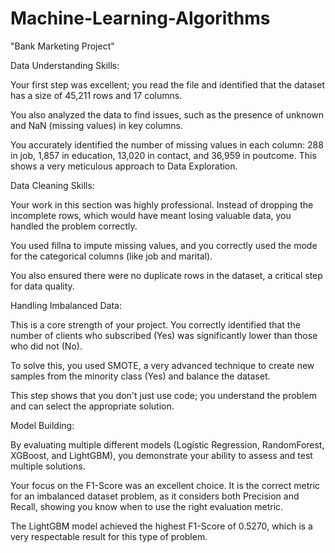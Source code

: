 # Machine-Learning-Algorithms

"Bank Marketing Project"


Data Understanding Skills:

Your first step was excellent; you read the file and identified that the dataset has a size of 45,211 rows and 17 columns.

You also analyzed the data to find issues, such as the presence of unknown and NaN (missing values) in key columns.

You accurately identified the number of missing values in each column: 288 in job, 1,857 in education, 13,020 in contact, and 36,959 in poutcome. This shows a very meticulous approach to Data Exploration.

Data Cleaning Skills:

Your work in this section was highly professional. Instead of dropping the incomplete rows, which would have meant losing valuable data, you handled the problem correctly.

You used fillna to impute missing values, and you correctly used the mode for the categorical columns (like job and marital).

You also ensured there were no duplicate rows in the dataset, a critical step for data quality.

Handling Imbalanced Data:

This is a core strength of your project. You correctly identified that the number of clients who subscribed (Yes) was significantly lower than those who did not (No).

To solve this, you used SMOTE, a very advanced technique to create new samples from the minority class (Yes) and balance the dataset.

This step shows that you don't just use code; you understand the problem and can select the appropriate solution.

Model Building:

By evaluating multiple different models (Logistic Regression, RandomForest, XGBoost, and LightGBM), you demonstrate your ability to assess and test multiple solutions.

Your focus on the F1-Score was an excellent choice. It is the correct metric for an imbalanced dataset problem, as it considers both Precision and Recall, showing you know when to use the right evaluation metric.

The LightGBM model achieved the highest F1-Score of 0.5270, which is a very respectable result for this type of problem.



